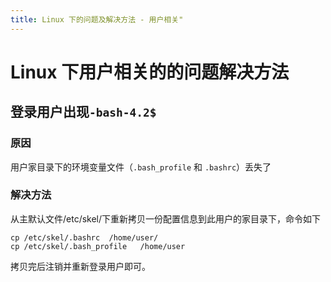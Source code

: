 ```yaml
---  
title: Linux 下的问题及解决方法 - 用户相关"  
---  
```


# Linux 下用户相关的的问题解决方法
## 登录用户出现`-bash-4.2$`

### 原因
用户家目录下的环境变量文件（`.bash_profile` 和 `.bashrc`）丢失了

### 解决方法
从主默认文件/etc/skel/下重新拷贝一份配置信息到此用户的家目录下，命令如下
```
cp /etc/skel/.bashrc  /home/user/
cp /etc/skel/.bash_profile   /home/user
```
拷贝完后注销并重新登录用户即可。
